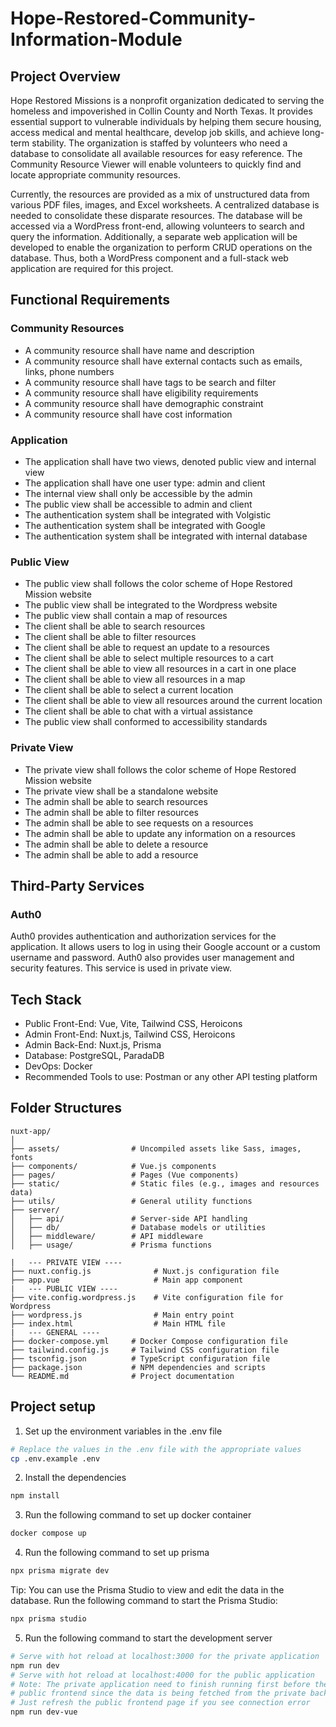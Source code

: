 # Hope-Restored-Community-Information-Module

## Project Overview

Hope Restored Missions is a nonprofit organization dedicated to serving the homeless and impoverished in Collin County and North Texas. It provides essential support to vulnerable individuals by helping them secure housing, access medical and mental healthcare, develop job skills, and achieve long-term stability. The organization is staffed by volunteers who need a database to consolidate all available resources for easy reference. The Community Resource Viewer will enable volunteers to quickly find and locate appropriate community resources.

Currently, the resources are provided as a mix of unstructured data from various PDF files, images, and Excel worksheets. A centralized database is needed to consolidate these disparate resources. The database will be accessed via a WordPress front-end, allowing volunteers to search and query the information. Additionally, a separate web application will be developed to enable the organization to perform CRUD operations on the database. Thus, both a WordPress component and a full-stack web application are required for this project.

## Functional Requirements

### Community Resources

- A community resource shall have name and description
- A community resource shall have external contacts such as emails, links, phone numbers
- A community resource shall have tags to be search and filter
- A community resource shall have eligibility requirements
- A community resource shall have demographic constraint
- A community resource shall have cost information

### Application

- The application shall have two views, denoted public view and internal view
- The application shall have one user type: admin and client
- The internal view shall only be accessible by the admin
- The public view shall be accessible to admin and client
- The authentication system shall be integrated with Volgistic
- The authentication system shall be integrated with Google
- The authentication system shall be integrated with internal database

### Public View

- The public view shall follows the color scheme of Hope Restored Mission website
- The public view shall be integrated to the Wordpress website
- The public view shall contain a map of resources
- The client shall be able to search resources
- The client shall be able to filter resources
- The client shall be able to request an update to a resources
- The client shall be able to select multiple resources to a cart
- The client shall be able to view all resources in a cart in one place
- The client shall be able to view all resources in a map
- The client shall be able to select a current location
- The client shall be able to view all resources around the current location
- The client shall be able to chat with a virtual assistance
- The public view shall conformed to accessibility standards

### Private View

- The private view shall follows the color scheme of Hope Restored Mission website
- The private view shall be a standalone website
- The admin shall be able to search resources
- The admin shall be able to filter resources
- The admin shall be able to see requests on a resources
- The admin shall be able to update any information on a resources
- The admin shall be able to delete a resource
- The admin shall be able to add a resource

## Third-Party Services

### Auth0

Auth0 provides authentication and authorization services for the application. It allows users to log in using their Google account or a custom username and password. Auth0 also provides user management and security features. This service is used in private view.

## Tech Stack

- Public Front-End: Vue, Vite, Tailwind CSS, Heroicons
- Admin Front-End: Nuxt.js, Tailwind CSS, Heroicons
- Admin Back-End: Nuxt.js, Prisma
- Database: PostgreSQL, ParadaDB
- DevOps: Docker
- Recommended Tools to use: Postman or any other API testing platform

## Folder Structures

```
nuxt-app/
│
├── assets/                # Uncompiled assets like Sass, images, fonts
├── components/            # Vue.js components
├── pages/                 # Pages (Vue components)
├── static/                # Static files (e.g., images and resources data)
├── utils/                 # General utility functions
├── server/
│   ├── api/               # Server-side API handling
│   ├── db/                # Database models or utilities
│   ├── middleware/        # API middleware
│   ├── usage/             # Prisma functions

|   --- PRIVATE VIEW ----
├── nuxt.config.js              # Nuxt.js configuration file
├── app.vue                     # Main app component
|   --- PUBLIC VIEW ----
├── vite.config.wordpress.js    # Vite configuration file for Wordpress
├── wordpress.js                # Main entry point
├── index.html                  # Main HTML file
|   --- GENERAL ----
├── docker-compose.yml     # Docker Compose configuration file
├── tailwind.config.js     # Tailwind CSS configuration file
├── tsconfig.json          # TypeScript configuration file
├── package.json           # NPM dependencies and scripts
└── README.md              # Project documentation
```

## Project setup

1. Set up the environment variables in the .env file

```bash
# Replace the values in the .env file with the appropriate values
cp .env.example .env
```

2. Install the dependencies

```bash
npm install
```

3. Run the following command to set up docker container

```bash
docker compose up
```

4. Run the following command to set up prisma

```bash
npx prisma migrate dev
```

Tip: You can use the Prisma Studio to view and edit the data in the database. Run the following command to start the Prisma Studio:

```bash
npx prisma studio
```

5. Run the following command to start the development server

```bash
# Serve with hot reload at localhost:3000 for the private application
npm run dev
# Serve with hot reload at localhost:4000 for the public application
# Note: The private application need to finish running first before the
# public frontend since the data is being fetched from the private backend
# Just refresh the public frontend page if you see connection error
npm run dev-vue
```
